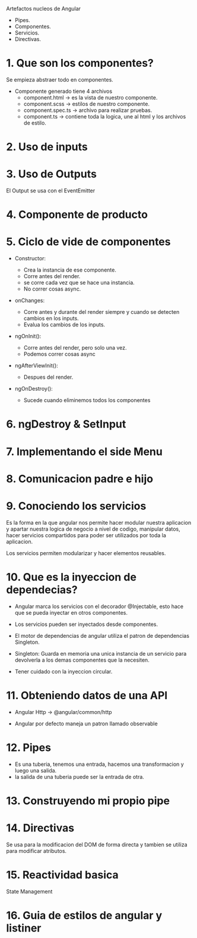 Artefactos nucleos de Angular 

- Pipes.
- Componentes.
- Servicios.
- Directivas.

# 1. Que son los componentes?
Se empieza abstraer todo en componentes.

- Componente generado tiene 4 archivos
    * component.html -> es la vista de nuestro componente.
    * component.scss -> estilos de nuestro componente.
    * component.spec.ts -> archivo para realizar pruebas.
    * component.ts -> contiene toda la logica, une al html y los archivos de estilo.


# 2. Uso de inputs

# 3. Uso de Outputs
El Output se usa con el EventEmitter

# 4. Componente de producto

# 5. Ciclo de vide de componentes

- Constructor: 
    * Crea la instancia de ese componente.
    * Corre antes del render.
    * se corre cada vez que se hace una instancia.
    * No  correr cosas async.

- onChanges:
    * Corre antes y durante del render siempre y cuando se detecten cambios en los inputs.
    - Evalua los cambios de los inputs.
 
- ngOnInit():
    * Corre antes del render, pero solo una vez.
    * Podemos correr cosas async 

- ngAfterViewInit():
    * Despues del render.

- ngOnDestroy():
    * Sucede cuando eliminemos todos los componentes 

# 6. ngDestroy & SetInput


# 7. Implementando el side Menu

# 8. Comunicacion padre e hijo

# 9. Conociendo los servicios
Es la forma en la que angular nos permite hacer modular nuestra aplicacion y apartar 
nuestra logica de negocio a nivel de codigo, manipular datos, hacer servicios compartidos para poder ser utilizados por toda la aplicacion.

Los servicios permiten modularizar y hacer elementos reusables.

# 10. Que es la inyeccion de dependecias?
- Angular marca los servicios con el decorador @Injectable, esto hace que se pueda inyectar en otros componentes.

- Los servicios pueden ser inyectados desde componentes.

- El motor de dependencias de angular utiliza el patron de dependencias Singleton.
- Singleton: Guarda en memoria una unica instancia de un servicio para devolverla a los demas componentes que la necesiten.
- Tener cuidado con la inyeccion circular.


# 11. Obteniendo datos de una API
- Angular Http -> @angular/common/http

- Angular por defecto maneja un patron llamado observable

# 12. Pipes
- Es una tuberia, tenemos una entrada, hacemos una transformacion y luego una salida.
- la salida de una tuberia puede ser la entrada de otra.

# 13. Construyendo mi propio pipe

# 14. Directivas
Se usa para la modificacion del DOM de forma directa y tambien se utiliza para modificar atributos.

# 15. Reactividad basica
State Management

# 16. Guia de estilos de angular y listiner
